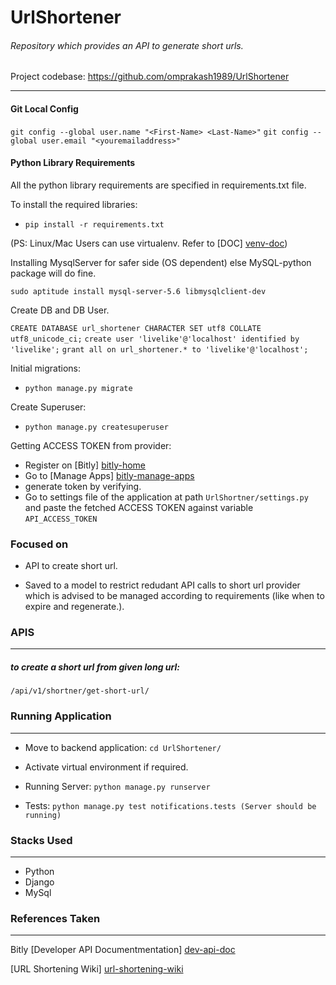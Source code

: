 # UrlShortener

###### Repository which provides an API to generate short urls.

Project codebase: <https://github.com/omprakash1989/UrlShortener>

***
#### Git Local Config
`git config --global user.name "<First-Name> <Last-Name>"`
`git config --global user.email "<youremailaddress>"`

#### Python Library Requirements
All the python library requirements are specified in requirements.txt file.

To install the required libraries:

- `pip install -r requirements.txt`


(PS: Linux/Mac Users can use virtualenv. Refer to [DOC] [venv-doc])


Installing MysqlServer for safer side (OS dependent) else MySQL-python package will do fine.

`sudo aptitude install mysql-server-5.6 libmysqlclient-dev`

Create DB and DB User.

`CREATE DATABASE url_shortener CHARACTER SET utf8 COLLATE utf8_unicode_ci;`
`create user 'livelike'@'localhost' identified by 'livelike';`
`grant all on url_shortener.* to 'livelike'@'localhost';`

Initial migrations:

- `python manage.py migrate`

Create Superuser:

- `python manage.py createsuperuser`

Getting ACCESS TOKEN from provider:
- Register on [Bitly] [bitly-home]
- Go to [Manage Apps] [bitly-manage-apps]
- generate token by verifying.
- Go to settings file of the application at path `UrlShortner/settings.py` and paste the fetched ACCESS TOKEN against variable `API_ACCESS_TOKEN`

### Focused on

- API to create short url.

- Saved to a model to restrict redudant API calls to short url provider which is advised to be managed according to requirements (like when to expire and regenerate.).

### APIS
--------

##### to create a short url from given long url:
`/api/v1/shortner/get-short-url/`

### Running Application
-----------------------
- Move to backend application: `cd UrlShortener/`

- Activate virtual environment if required.

- Running Server: `python manage.py runserver`

- Tests: `python manage.py test notifications.tests (Server should be running)`

### Stacks Used
---------------
- Python
- Django
- MySql

### References Taken
--------------------
Bitly [Developer API Documentmentation] [dev-api-doc]


[URL Shortening Wiki] [url-shortening-wiki]



[venv-doc]: 'http://docs.python-guide.org/en/latest/dev/virtualenvs/'
[bitly-home]: 'https://bitly.com/'
[bitly-manage-apps]: 'https://bitly.com/a/oauth_apps'
[dev-api-doc]: 'https://dev.bitly.com/api.html'
[url-shortening-wiki]: 'https://en.wikipedia.org/wiki/URL_shortening'
